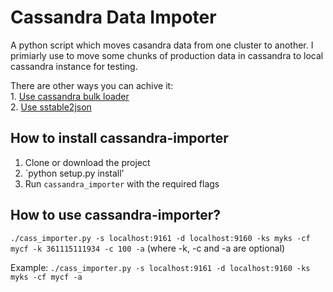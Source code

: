 Cassandra Data Impoter
===============

A python script which moves casandra data from one cluster to another. I primiarly use to move some chunks of production data in cassandra to local cassandra instance for testing.

There are other ways you can achive it:   
	1. [Use cassandra bulk loader][1]  
	2. [Use sstable2json][2]



How to install cassandra-importer
------------------
1. Clone or download the project
2. `python setup.py install'
3. Run `cassandra_importer` with the required flags


How to use cassandra-importer?
---------------
`./cass_importer.py -s localhost:9161
                   -d localhost:9160
                   -ks myks
                   -cf mycf
                   -k 361115111934
                   -c 100
                   -a` (where -k, -c and -a are optional)

Example: `./cass_importer.py -s localhost:9161 -d localhost:9160 -ks myks -cf mycf -a`


  [1]: http://www.datastax.com/dev/blog/bulk-loading
  [2]: http://www.datastax.com/docs/0.7/utilities/sstable2json